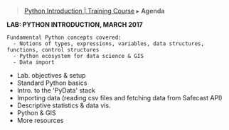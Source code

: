 > [Python Introduction | Training Course](agenda-python.md) ▸ **Agenda**

**LAB: PYTHON INTRODUCTION, MARCH 2017**

```
Fundamental Python concepts covered:
  - Notions of types, expressions, variables, data structures, functions, control structures
  - Python ecosystem for data science & GIS
  - Data import

```

* Lab. objectives & setup 
* Standard Python basics 
* Intro. to the 'PyData' stack
* Importing data (reading csv files and fetching data from Safecast API)
* Descriptive statistics & data vis.
* Python & GIS
* More resources
 
